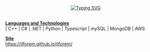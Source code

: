 <p align="center">
  <a href="https://git.io/typing-svg"><img src="https://readme-typing-svg.herokuapp.com?font=Fira+Code&size=24&duration=3000&pause=500&color=F73658&background=A7FFF500&center=true&vCenter=true&width=435&lines=lines=BSc+(Hons)+Computer+Science+3rd+Year+Student;Aspiring+Backend+Engineer" alt="Typing SVG" /></a>
</p>
<br><b><u>Languages and Technologies</u></b><br>
| C++ | C# | .NET | Python | Typescript | mySQL | MongoDB | AWS

<b><u>Site</u></b><br>
https://jlforem.github.io/jlforem/


